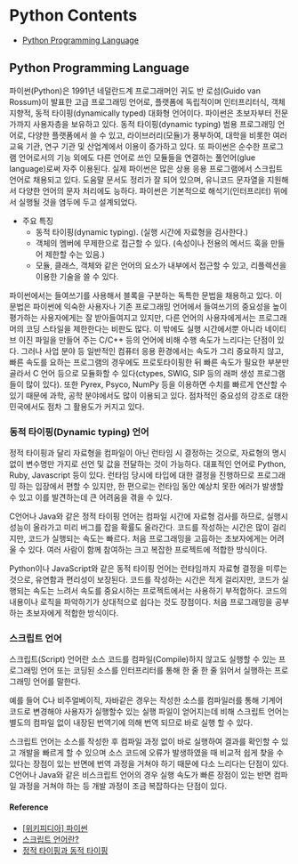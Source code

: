 # Python Contents

- [Python Programming Language](#Python-Programming-Language)

## Python Programming Language

파이썬(Python)은 1991년 네덜란드계 프로그래머인 귀도 반 로섬(Guido van Rossum)이 발표한 고급 프로그래밍 언어로, 플랫폼에 독립적이며 인터프리터식, 객체지향적, 동적 타이핑(dynamically typed) 대화형 언어이다.
파이썬은 초보자부터 전문가까지 사용자층을 보유하고 있다. 동적 타이핑(dynamic typing) 범용 프로그래밍 언어로, 다양한 플랫폼에서 쓸 수 있고, 라이브러리(모듈)가 풍부하여, 대학을 비롯한 여러 교육 기관, 연구 기관 및 산업계에서 이용이 증가하고 있다. 또 파이썬은 순수한 프로그램 언어로서의 기능 외에도 다른 언어로 쓰인 모듈들을 연결하는 풀언어(glue language)로써 자주 이용된다. 실제 파이썬은 많은 상용 응용 프로그램에서 스크립트 언어로 채용되고 있다. 도움말 문서도 정리가 잘 되어 있으며, 유니코드 문자열을 지원해서 다양한 언어의 문자 처리에도 능하다. 파이썬은 기본적으로 해석기(인터프리터) 위에서 실행될 것을 염두에 두고 설계되었다.

- 주요 특징
  - 동적 타이핑(dynamic typing). (실행 시간에 자료형을 검사한다.)
  - 객체의 멤버에 무제한으로 접근할 수 있다. (속성이나 전용의 메서드 훅을 만들어 제한할 수는 있음.)
  - 모듈, 클래스, 객체와 같은 언어의 요소가 내부에서 접근할 수 있고, 리플렉션을 이용한 기술을 쓸 수 있다.

파이썬에서는 들여쓰기를 사용해서 블록을 구분하는 독특한 문법을 채용하고 있다. 이 문법은 파이썬에 익숙한 사용자나 기존 프로그래밍 언어에서 들여쓰기의 중요성을 높이 평가하는 사용자에게는 잘 받아들여지고 있지만, 다른 언어의 사용자에게서는 프로그래머의 코딩 스타일을 제한한다는 비판도 많다. 이 밖에도 실행 시간에서뿐 아니라 네이티브 이진 파일을 만들어 주는 C/C++ 등의 언어에 비해 수행 속도가 느리다는 단점이 있다. 그러나 사업 분야 등 일반적인 컴퓨터 응용 환경에서는 속도가 그리 중요하지 않고, 빠른 속도를 요하는 프로그램의 경우에도 프로토타이핑한 뒤 빠른 속도가 필요한 부분만 골라서 C 언어 등으로 모듈화할 수 있다(ctypes, SWIG, SIP 등의 래퍼 생성 프로그램들이 많이 있다). 또한 Pyrex, Psyco, NumPy 등을 이용하면 수치를 빠르게 연산할 수 있기 때문에 과학, 공학 분야에서도 많이 이용되고 있다. 점차적인 중요성의 강조로 대한민국에서도 점차 그 활용도가 커지고 있다.

### 동적 타이핑(Dynamic typing) 언어

정적 타이핑과 달리 자료형을 컴파일이 아닌 런타임 시 결정하는 것으로, 자료형의 명시 없이 변수명만 가지로 선언 및 값을 전달하는 것이 가능하다. 대표적인 언어로 Python, Ruby, Javascript 등이 있다. 런타임 당시에 타입에 대한 결정을 진행하므로 프로그래밍 하는 입장에서 편할 수 있지만, 한 편으로는 런타임 동안 예상치 못한 에러가 발생할 수 있고 이를 발견하는데 큰 어려움을 겪을 수 있다.

C언어나 Java와 같은 정적 타이핑 언어는 컴파일 시간에 자료형 검사를 하므로, 실행시 성능이 올라가고 미리 버그를 잡을 확률도 올라간다. 코드를 작성하는 시간은 많이 걸리지만, 코드가 실행되는 속도는 빠르다. 처음 프로그래밍을 고웁하는 초보자에게는 어려울 수 있다. 여러 사람이 함께 참여하는 크고 복잡한 프로젝트에 적합한 방식이다.

Python이나 JavaScript와 같은 동적 타이핑 언어는 런타임까지 자료형 결정을 미루는 것으로, 유연함과 편리성이 보장된다. 코드를 작성하는 시간은 적게 걸리지만, 코드가 실행되는 속도는 느려서 속도를 중요시하는 프로젝트에서는 사용하기 부적합하다. 코드의 내용이나 로직을 파악하기가 상대적으로 쉽다는 것도 장점이다. 처음 프로그래밍을 공부하는 초보자에게 적합한 방식이다.

### 스크립트 언어

스크립트(Script) 언어란 소스 코드를 컴파일(Compile)하지 않고도 실행할 수 있는 프로그래밍 언어 또는 코딩된 소스를 인터프리터를 통해 한 줄 한 줄 읽어서 실행하는 프로그래밍 언어를 말한다.

예를 들어 C나 비주얼베이직, 자바같은 경우는 작성한 소스를 컴파일러를 통해 기계어 코드로 변경해야 사용자가 실행할수 있는 실행 파일이 얻어지는데 비해 스크립트 언어는 별도의 컴파일 없이 내장된 번역기에 의해 번역 되므로 바로 실행 할 수 있다.

스크립트 언어는 소스를 작성한 후 컴파일 과정 없이 바로 실행하여 결과를 확인할 수 있고 개발을 빠르게 할 수 있으며 소스 코드에 오류가 발생하였을 때 비교적 쉽게 찾을 수 있다는 장점이 있는 반면에 번역 과정을 거쳐야 하기 때문에 다소 느리다는 단점이 있다. C언어나 Java와 같은 비스크립트 언어의 경우 실행 속도가 빠른 장점이 있는 반면 컴파일 과정을 거쳐야 하는 등 개발 과정이 조금 복잡하다는 단점이 있다.

#### Reference

- [[위키피디아] 파이썬](https://ko.wikipedia.org/wiki/%ED%8C%8C%EC%9D%B4%EC%8D%AC#cite_ref-5)
- [스크립트 언어란?](https://jokergt.tistory.com/81)
- [정적 타이핑과 동적 타이핑](https://velog.io/@jade_springreen/%EC%A0%95%EC%A0%81-%ED%83%80%EC%9D%B4%ED%95%91%EA%B3%BC-%EB%8F%99%EC%A0%81-%ED%83%80%EC%9D%B4%ED%95%91-1rapuwzx)
